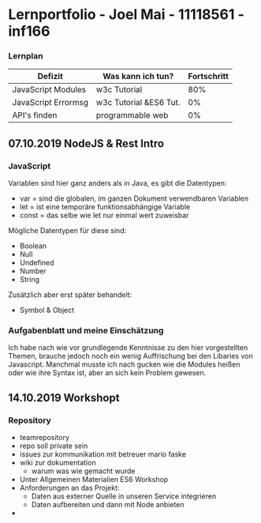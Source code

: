 # Lernportfolio - Joel Mai - 11118561 - inf166
### Lernplan
|Defizit            |Was kann ich tun?      |Fortschritt      | 
|---                |---                    |---              |
|JavaScript Modules |w3c Tutorial           | 80%             | 
|JavaScript Errormsg|w3c Tutorial &ES6 Tut. | 0%              | 
|API's finden       |programmable web       | 0%              |

## 07.10.2019 NodeJS & Rest Intro
### JavaScript
Variablen sind hier ganz anders als in Java, es gibt die Datentypen:
- var = sind die globalen, im ganzen Dokument verwendbaren Variablen
- let = ist eine temporäre funktionsabhängige Variable
- const = das selbe wie let nur einmal wert zuweisbar
  
Mögliche Datentypen für diese sind:
- Boolean
- Null
- Undefined
- Number
- String  

Zusätzlich aber erst später behandelt:
- Symbol & Object

### Aufgabenblatt und meine Einschätzung
Ich habe nach wie vor grundlegende Kenntnisse zu den hier vorgestellten Themen, brauche jedoch noch ein wenig Auffrischung bei den Libaries von Javascript. Manchmal musste ich nach gucken wie die Modules heißen oder wie ihre Syntax ist, aber an sich kein Problem gewesen.  

## 14.10.2019 Workshopt
### Repository
- teamrepository
- repo soll private sein
- issues zur kommunikation mit betreuer mario faske
- wiki zur dokumentation
  - warum was wie gemacht wurde
- Unter Allgemeinen Materialien ES6 Workshop
- Anforderungen an das Projekt:
  - Daten aus externer Quelle in unseren Service integrieren
  - Daten aufbereiten und dann mit Node anbieten
- 